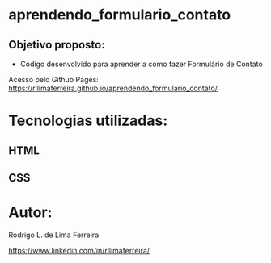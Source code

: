 # aprendendo_formulario_contato
 
## Objetivo proposto:
-  Código desenvolvido para aprender a como fazer Formulário de Contato

Acesso pelo Github Pages: https://rllimaferreira.github.io/aprendendo_formulario_contato/

# Tecnologias utilizadas:

## HTML

## CSS

# Autor:

Rodrigo L. de Lima Ferreira

https://www.linkedin.com/in/rllimaferreira/
